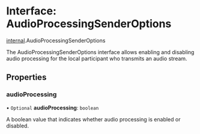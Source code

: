 # Interface: AudioProcessingSenderOptions

[internal](../modules/internal.md).AudioProcessingSenderOptions

The AudioProcessingSenderOptions interface allows enabling and disabling audio processing for the local participant who transmits an audio stream.

## Properties

### audioProcessing

• `Optional` **audioProcessing**: `boolean`

A boolean value that indicates whether audio processing is enabled or disabled.
